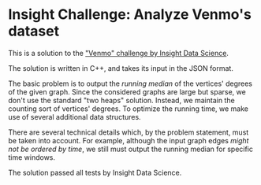 # Insight Challenge: Analyze Venmo's dataset

This is a solution to the ["Venmo" challenge by Insight Data Science](https://github.com/InsightDataScience/coding-challenge).

The solution is written in C++, and takes its input in the JSON format.

The basic problem is to output the *running median* of the vertices' degrees of the given graph. Since the considered graphs are large but sparse, we don't use the standard "two heaps" solution. Instead, we maintain the counting sort of vertices' degrees. To optimize the running time, we make use of several additional data structures. 

There are several technical details which, by the problem statement, must be taken into account. For example, although the input graph edges *might not be ordered by time*, we still must output the running median for specific time windows.

The solution passed all tests by Insight Data Science.
